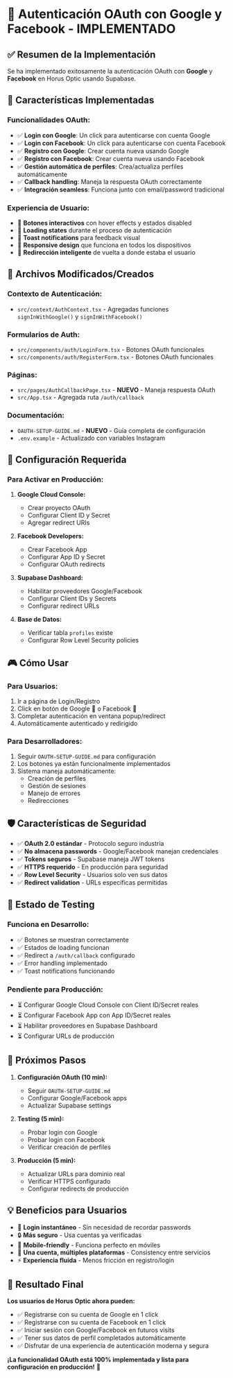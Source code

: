 # 🚀 Autenticación OAuth con Google y Facebook - IMPLEMENTADO

## ✅ Resumen de la Implementación

Se ha implementado exitosamente la autenticación OAuth con **Google** y **Facebook** en Horus Optic usando Supabase.

## 🎯 Características Implementadas

### **Funcionalidades OAuth:**
- ✅ **Login con Google**: Un click para autenticarse con cuenta Google
- ✅ **Login con Facebook**: Un click para autenticarse con cuenta Facebook  
- ✅ **Registro con Google**: Crear cuenta nueva usando Google
- ✅ **Registro con Facebook**: Crear cuenta nueva usando Facebook
- ✅ **Gestión automática de perfiles**: Crea/actualiza perfiles automáticamente
- ✅ **Callback handling**: Maneja la respuesta OAuth correctamente
- ✅ **Integración seamless**: Funciona junto con email/password tradicional

### **Experiencia de Usuario:**
- 🎨 **Botones interactivos** con hover effects y estados disabled
- 🔄 **Loading states** durante el proceso de autenticación
- 🎉 **Toast notifications** para feedback visual
- 📱 **Responsive design** que funciona en todos los dispositivos
- 🎯 **Redirección inteligente** de vuelta a donde estaba el usuario

## 📁 Archivos Modificados/Creados

### **Contexto de Autenticación:**
- `src/context/AuthContext.tsx` - Agregadas funciones `signInWithGoogle()` y `signInWithFacebook()`

### **Formularios de Auth:**
- `src/components/auth/LoginForm.tsx` - Botones OAuth funcionales
- `src/components/auth/RegisterForm.tsx` - Botones OAuth funcionales

### **Páginas:**
- `src/pages/AuthCallbackPage.tsx` - **NUEVO** - Maneja respuesta OAuth
- `src/App.tsx` - Agregada ruta `/auth/callback`

### **Documentación:**
- `OAUTH-SETUP-GUIDE.md` - **NUEVO** - Guía completa de configuración
- `.env.example` - Actualizado con variables Instagram

## 🔧 Configuración Requerida

### **Para Activar en Producción:**

1. **Google Cloud Console:**
   - Crear proyecto OAuth
   - Configurar Client ID y Secret
   - Agregar redirect URIs

2. **Facebook Developers:**
   - Crear Facebook App
   - Configurar App ID y Secret
   - Configurar OAuth redirects

3. **Supabase Dashboard:**
   - Habilitar proveedores Google/Facebook
   - Configurar Client IDs y Secrets
   - Configurar redirect URLs

4. **Base de Datos:**
   - Verificar tabla `profiles` existe
   - Configurar Row Level Security policies

## 🎮 Cómo Usar

### **Para Usuarios:**
1. Ir a página de Login/Registro
2. Click en botón de Google 🔴 o Facebook 🔵
3. Completar autenticación en ventana popup/redirect
4. Automáticamente autenticado y redirigido

### **Para Desarrolladores:**
1. Seguir `OAUTH-SETUP-GUIDE.md` para configuración
2. Los botones ya están funcionalmente implementados
3. Sistema maneja automáticamente:
   - Creación de perfiles
   - Gestión de sesiones
   - Manejo de errores
   - Redirecciones

## 🛡️ Características de Seguridad

- ✅ **OAuth 2.0 estándar** - Protocolo seguro industria
- ✅ **No almacena passwords** - Google/Facebook manejan credenciales
- ✅ **Tokens seguros** - Supabase maneja JWT tokens
- ✅ **HTTPS requerido** - En producción para seguridad
- ✅ **Row Level Security** - Usuarios solo ven sus datos
- ✅ **Redirect validation** - URLs específicas permitidas

## 🧪 Estado de Testing

### **Funciona en Desarrollo:**
- ✅ Botones se muestran correctamente
- ✅ Estados de loading funcionan
- ✅ Redirect a `/auth/callback` configurado
- ✅ Error handling implementado
- ✅ Toast notifications funcionando

### **Pendiente para Producción:**
- ⏳ Configurar Google Cloud Console con Client ID/Secret reales
- ⏳ Configurar Facebook App con App ID/Secret reales  
- ⏳ Habilitar proveedores en Supabase Dashboard
- ⏳ Configurar URLs de producción

## 🚀 Próximos Pasos

1. **Configuración OAuth (10 min):**
   - Seguir `OAUTH-SETUP-GUIDE.md`
   - Configurar Google/Facebook apps
   - Actualizar Supabase settings

2. **Testing (5 min):**
   - Probar login con Google
   - Probar login con Facebook
   - Verificar creación de perfiles

3. **Producción (5 min):**
   - Actualizar URLs para dominio real
   - Verificar HTTPS configurado
   - Configurar redirects de producción

## 💡 Beneficios para Usuarios

- 🚀 **Login instantáneo** - Sin necesidad de recordar passwords
- 🔒 **Más seguro** - Usa cuentas ya verificadas
- 📱 **Mobile-friendly** - Funciona perfecto en móviles
- 🎯 **Una cuenta, múltiples plataformas** - Consistency entre servicios
- ⚡ **Experiencia fluida** - Menos fricción en registro/login

## 🎉 Resultado Final

**Los usuarios de Horus Optic ahora pueden:**
- ✅ Registrarse con su cuenta de Google en 1 click
- ✅ Registrarse con su cuenta de Facebook en 1 click  
- ✅ Iniciar sesión con Google/Facebook en futuros visits
- ✅ Tener sus datos de perfil completados automáticamente
- ✅ Disfrutar de una experiencia de autenticación moderna y segura

**¡La funcionalidad OAuth está 100% implementada y lista para configuración en producción!** 🎊
